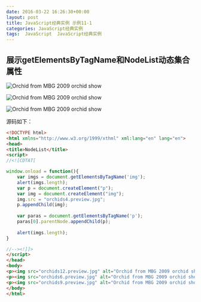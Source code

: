 ```yaml
---
date: 2016-03-22 16:26:30+00:00
layout: post
title: JavaScript经典实例 示例11-1
categories: JavaScript经典实例
tags:  JavaScript  JavaScript经典实例
---
```


展示getElementsByTagName和NodeList动态集合属性
----------------

<html xmlns="http://www.w3.org/1999/xthml" xml:lang="en">
<head>
<title>NodeList</title>
<script>
//<![CDTAT[

window.onload = function(){
    var imgs = document.getElementsByTagName('img');
    var blk1 = document.getElementById("result1");
    blk1.innerHTML = imgs.length;
    var p = document.createElement("p");
    var img = document.createElement("img");
    img.src = "http://lovechina.xyz/assets/orchids4.preview.jpg";
    p.appendChild(img);
    
    var paras = document.getElementsByTagName('p');
    paras[0].parentNode.appendChild(p);
    
    var blk2 = document.getElementById("result2");
    blk2.innerHTML = imgs.length;
    
}

//--><!]]>
</script>
</head>
<body>
<p><img src="http://lovechina.xyz/assets/orchids12.preview.jpg" alt="Orchid from MBG 2009 orchid show" /></p>
<p><img src="http://lovechina.xyz/assets/orchids6.preview.jpg" alt="Orchid from MBG 2009 orchid show" /></p>
<p><img src="http://lovechina.xyz/assets/orchids9.preview.jpg" alt="Orchid from MBG 2009 orchid show" /></p>
<div id="result1"></div>
<div id="result2"></div>
</body>
</html>

源码如下：

``` html
<!DOCTYPE html>
<html xmlns="http://www.w3.org/1999/xthml" xml:lang="en" lang="en">
<head>
<title>NodeList</title>
<script>
//<![CDTAT[

window.onload = function(){
    var imgs = document.getElementsByTagName('img');
    alert(imgs.length);
    var p = document.createElement("p");
    var img = document.createElement("img");
    img.src = "orchids4.preview.jpg";
    p.appendChild(img);
    
    var paras = document.getElementsByTagName('p');
    paras[0].parentNode.appendChild(p);
    
    alert(imgs.length);
}

//--><!]]>
</script>
</head>
<body>
<p><img src="orchids12.preview.jpg" alt="Orchid from MBG 2009 orchid show" /></p>
<p><img src="orchids6.preview.jpg" alt="Orchid from MBG 2009 orchid show" /></p>
<p><img src="orchids9.preview.jpg" alt="Orchid from MBG 2009 orchid show" /></p>
</body>
</html>
``` 
